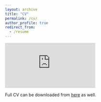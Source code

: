 ```yaml
---
layout: archive
title: "CV"
permalink: /cv/
author_profile: true
redirect_from:
  - /resume
---
```


<embed src="https://gabegomes.github.io/files/GGomes_CV_July_2019_website_v2.pdf" type="application/pdf" />

Full CV can be downloaded from [<u>here</u>](https://gabegomes.github.io/files/GGomes_CV_July_2019_website_v2.pdf) as well.
